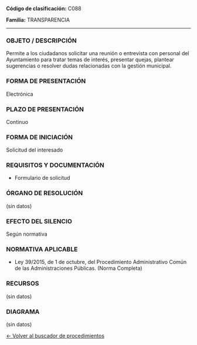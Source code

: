 
**Código de clasificación:** C088

**Familia:** TRANSPARENCIA

---

### OBJETO / DESCRIPCIÓN

Permite a los ciudadanos solicitar una reunión o entrevista con personal del Ayuntamiento para tratar temas de interés, presentar quejas, plantear sugerencias o resolver dudas relacionadas con la gestión municipal.

### FORMA DE PRESENTACIÓN

Electrónica

### PLAZO DE PRESENTACIÓN

Continuo

### FORMA DE INICIACIÓN

Solicitud del interesado

### REQUISITOS Y DOCUMENTACIÓN

- Formulario de solicitud

### ÓRGANO DE RESOLUCIÓN

(sin datos)

### EFECTO DEL SILENCIO

Según normativa

### NORMATIVA APLICABLE

- Ley 39/2015, de 1 de octubre, del Procedimiento Administrativo Común de las Administraciones Públicas. (Norma Completa)

### RECURSOS

(sin datos)

### DIAGRAMA

(sin datos)

[← Volver al buscador de procedimientos](../buscador.md)